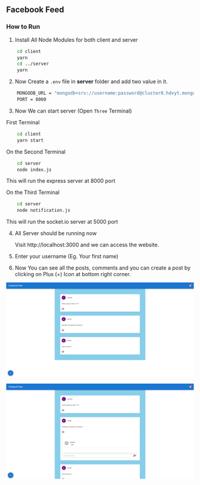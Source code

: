 ## Facebook Feed

### How to Run 

1. Install All Node Modules for both client and server

```bash 
    cd client
    yarn
    cd ../server
    yarn
```

2. Now Create a `.env` file in **server** folder and add two value in it.

```bash
    MONGODB_URL = "mongodb+srv://username:password@cluster0.hdvyt.mongodb.net/pictoryfeed?retryWrites=true&w=majority"
    PORT = 8000
```

3. Now We can start server (Open `Three` Terminal)

First Terminal

```bash
    cd client
    yarn start
```
On the Second Terminal

```bash
    cd server
    node index.js
```
This will run the express server at 8000 port

On the Third Terminal

```bash
    cd server
    node notification.js
```
This will run the socket.io server at 5000 port

4. All Server should be running now

     Visit http://localhost:3000 and we can access the website. 

5. Enter your username (Eg. Your first name)

6. Now You can see all the posts, comments and you can create a post by clicking on Plus (+) Icon at bottom right corner.


![](./screenshot.png)

![](./comments.png)